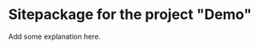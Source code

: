Sitepackage for the project "Demo"
==============================================================

Add some explanation here.
